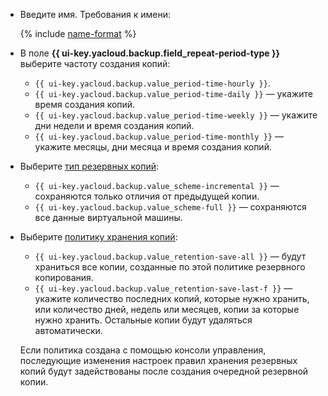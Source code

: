 * Введите имя. Требования к имени:

  {% include [name-format](../../_includes/name-format.md) %}

* В поле **{{ ui-key.yacloud.backup.field_repeat-period-type }}** выберите частоту создания копий:
  * `{{ ui-key.yacloud.backup.value_period-time-hourly }}`.
  * `{{ ui-key.yacloud.backup.value_period-time-daily }}` — укажите время создания копий.
  * `{{ ui-key.yacloud.backup.value_period-time-weekly }}` — укажите дни недели и время создания копий.
  * `{{ ui-key.yacloud.backup.value_period-time-monthly }}` — укажите месяцы, дни месяца и время создания копий.
* Выберите [тип резервных копий](../../backup/concepts/backup.md#types):
  * `{{ ui-key.yacloud.backup.value_scheme-incremental }}` — сохраняются только отличия от предыдущей копии.
  * `{{ ui-key.yacloud.backup.value_scheme-full }}` — сохраняются все данные виртуальной машины.
* Выберите [политику хранения копий](../../backup/concepts/policy.md#retention):
  * `{{ ui-key.yacloud.backup.value_retention-save-all }}` — будут храниться все копии, созданные по этой политике резервного копирования.
  * `{{ ui-key.yacloud.backup.value_retention-save-last-f }}` — укажите количество последних копий, которые нужно хранить, или количество дней, недель или месяцев, копии за которые нужно хранить. Остальные копии будут удаляться автоматически.
  
  Если политика создана с помощью консоли управления, последующие изменения настроек правил хранения резервных копий будут задействованы после создания очередной резервной копии.
